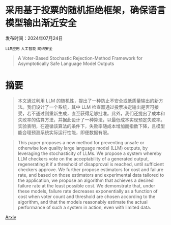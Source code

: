# 采用基于投票的随机拒绝框架，确保语言模型输出渐近安全

发布时间：2024年07月24日

`LLM应用` `人工智能` `网络安全`

> A Voter-Based Stochastic Rejection-Method Framework for Asymptotically Safe Language Model Outputs

# 摘要

> 本文通过利用 LLM 的随机性，提出了一种防止不安全或低质量输出的新方法。我们设计了一个系统，其中 LLM 检查器通过投票决定输出是否可接受，若不通过则重新生成，直至获得足够批准。此外，我们还提出了成本和失败率的估算方法，并据此设计了一种算法，以最低成本实现预定失败率。实验表明，在遵循该算法的条件下，失败率随成本增加而指数下降，且模型能合理预测系统实际运行性能，即便数据有限。

> This paper proposes a new method for preventing unsafe or otherwise low quality large language model (LLM) outputs, by leveraging the stochasticity of LLMs. We propose a system whereby LLM checkers vote on the acceptability of a generated output, regenerating it if a threshold of disapproval is reached, until sufficient checkers approve. We further propose estimators for cost and failure rate, and based on those estimators and experimental data tailored to the application, we propose an algorithm that achieves a desired failure rate at the least possible cost. We demonstrate that, under these models, failure rate decreases exponentially as a function of cost when voter count and threshold are chosen according to the algorithm, and that the models reasonably estimate the actual performance of such a system in action, even with limited data.

[Arxiv](https://arxiv.org/abs/2407.16994)